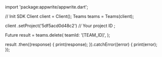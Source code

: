 import 'package:appwrite/appwrite.dart';

// Init SDK
Client client = Client();
Teams teams = Teams(client);

client
    .setProject('5df5acd0d48c2') // Your project ID
;

Future result = teams.delete(
    teamId: '[TEAM_ID]',
);

result
  .then((response) {
    print(response);
  }).catchError((error) {
    print(error);
  });